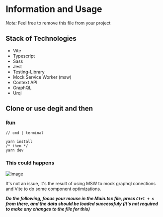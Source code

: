 # Information and Usage

_Note:_ Feel free to remove this file from your project

## Stack of Technologies
* Vite
* Typescript
* Sass
* Jest
* Testing-Library
* Mock Service Worker (msw)
* Context API
* GraphQL
* Urql

## Clone or use degit and then

### Run
```
// cmd | terminal

yarn install
/* then */
yarn dev
```

### This could happens

![image](https://user-images.githubusercontent.com/36830835/137983905-955e2b42-fe88-4de0-83df-3c0dcdb66c74.png)

It's not an issue, it's the result of using MSW to mock graphql conections and Vite to do some component optimizations.

_**Do the following, focus your mouse in the Main.tsx file, press ```Ctrl + s``` from there, and the data should
be loaded successfuly (it's not required to make any changes to the file for this)**_



